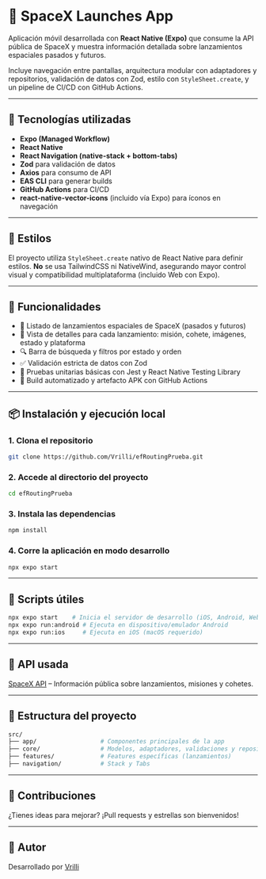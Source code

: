 # 🚀 SpaceX Launches App

Aplicación móvil desarrollada con **React Native (Expo)** que consume la API pública de SpaceX y muestra información detallada sobre lanzamientos espaciales pasados y futuros.

Incluye navegación entre pantallas, arquitectura modular con adaptadores y repositorios, validación de datos con Zod, estilo con `StyleSheet.create`, y un pipeline de CI/CD con GitHub Actions.

---

## 🧠 Tecnologías utilizadas

* **Expo (Managed Workflow)**
* **React Native**
* **React Navigation (native-stack + bottom-tabs)**
* **Zod** para validación de datos
* **Axios** para consumo de API
* **EAS CLI** para generar builds
* **GitHub Actions** para CI/CD
* **react-native-vector-icons** (incluido vía Expo) para íconos en navegación

---

## 🎨 Estilos

El proyecto utiliza `StyleSheet.create` nativo de React Native para definir estilos.
**No** se usa TailwindCSS ni NativeWind, asegurando mayor control visual y compatibilidad multiplataforma (incluido Web con Expo).

---

## 📱 Funcionalidades

* 🚁 Listado de lanzamientos espaciales de SpaceX (pasados y futuros)
* 📄 Vista de detalles para cada lanzamiento: misión, cohete, imágenes, estado y plataforma
* 🔍 Barra de búsqueda y filtros por estado y orden
* ✅ Validación estricta de datos con Zod
* 🤖 Pruebas unitarias básicas con Jest y React Native Testing Library
* 🔄 Build automatizado y artefacto APK con GitHub Actions

---

## 📦 Instalación y ejecución local

### 1. Clona el repositorio

```bash
git clone https://github.com/Vrilli/efRoutingPrueba.git
```

### 2. Accede al directorio del proyecto

```bash
cd efRoutingPrueba
```

### 3. Instala las dependencias

```bash
npm install
```

### 4. Corre la aplicación en modo desarrollo

```bash
npx expo start
```

---

## 🧪 Scripts útiles

```bash
npx expo start    # Inicia el servidor de desarrollo (iOS, Android, Web)
npx expo run:android # Ejecuta en dispositivo/emulador Android
npx expo run:ios     # Ejecuta en iOS (macOS requerido)
```

---

## 🔗 API usada

[SpaceX API](https://github.com/r-spacex/SpaceX-API) – Información pública sobre lanzamientos, misiones y cohetes.

---

## 📁 Estructura del proyecto

```bash
src/
├── app/                  # Componentes principales de la app
├── core/                 # Modelos, adaptadores, validaciones y repositorios
├── features/             # Features específicas (lanzamientos)
├── navigation/           # Stack y Tabs
```

---

## 🤝 Contribuciones

¿Tienes ideas para mejorar? ¡Pull requests y estrellas son bienvenidos!

---

## 🥀 Autor

Desarrollado por [Vrilli](https://github.com/Vrilli)
